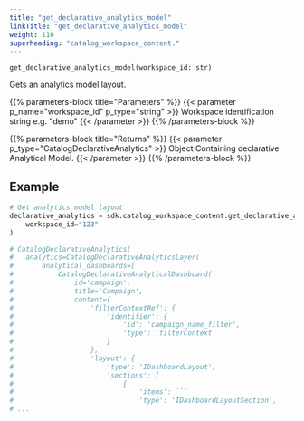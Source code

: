 ```yaml
---
title: "get_declarative_analytics_model"
linkTitle: "get_declarative_analytics_model"
weight: 110
superheading: "catalog_workspace_content."
---
```


``get_declarative_analytics_model(workspace_id: str)``

Gets an analytics model layout.


{{% parameters-block  title="Parameters" %}}
{{< parameter p_name="workspace_id" p_type="string" >}}
Workspace identification string e.g. "demo"
{{< /parameter >}}
{{% /parameters-block %}}

{{% parameters-block title="Returns" %}}
{{< parameter p_type="CatalogDeclarativeAnalytics" >}}
Object Containing declarative Analytical Model.
{{< /parameter >}}
{{% /parameters-block %}}


## Example

```python
# Get analytics model layout
declarative_analytics = sdk.catalog_workspace_content.get_declarative_analytics_model(
    workspace_id="123"
)

# CatalogDeclarativeAnalytics(
#   analytics=CatalogDeclarativeAnalyticsLayer(
#       analytical_dashboards=[
#           CatalogDeclarativeAnalyticalDashboard(
#               id='campaign',
#               title='Campaign',
#               content={
#                   'filterContextRef': {
#                       'identifier': {
#                           'id': 'campaign_name_filter',
#                           'type': 'filterContext'
#                       }
#                   },
#                   'layout': {
#                       'type': 'IDashboardLayout',
#                       'sections': [
#                           {
#                               'items': ```
#                               'type': 'IDashboardLayoutSection',
# ...
```
